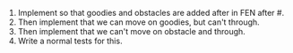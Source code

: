 1. Implement so that goodies and obstacles are added after in FEN after #.
2. Then implement that we can move on goodies, but can't through.
3. Then implement that we can't move on obstacle and through.
4. Write a normal tests for this.
